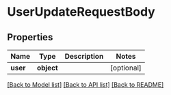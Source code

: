 # UserUpdateRequestBody

## Properties
Name | Type | Description | Notes
------------ | ------------- | ------------- | -------------
**user** | **object** |  | [optional] 

[[Back to Model list]](../README.md#documentation-for-models) [[Back to API list]](../README.md#documentation-for-api-endpoints) [[Back to README]](../README.md)


